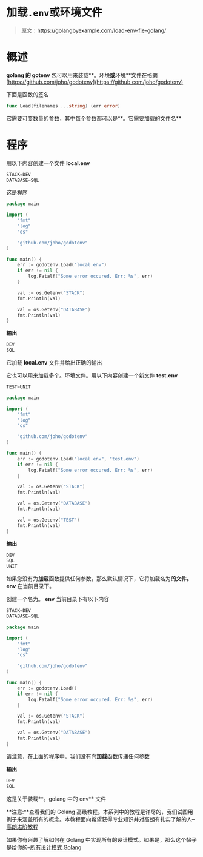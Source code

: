 # 加载`.env`或环境文件

> 原文：<https://golangbyexample.com/load-env-fie-golang/>

# **概述**

**golang 的 gotenv** 包可以用来装载**。环境**或**环境**文件在格朗
[https://github.com/joho/godotenv](https://github.com/joho/godotenv)

下面是函数的签名

```go
func Load(filenames ...string) (err error) 
```

它需要可变数量的参数，其中每个参数都可以是**。它需要加载的文件名**

# **程序**

用以下内容创建一个文件 **local.env**

```go
STACK=DEV
DATABASE=SQL
```

这是程序

```go
package main

import (
	"fmt"
	"log"
	"os"

	"github.com/joho/godotenv"
)

func main() {
	err := godotenv.Load("local.env")
	if err != nil {
		log.Fatalf("Some error occured. Err: %s", err)
	}

	val := os.Getenv("STACK")
	fmt.Println(val)

	val = os.Getenv("DATABASE")
	fmt.Println(val)
}
```

**输出**

```go
DEV
SQL
```

它加载 **local.env** 文件并给出正确的输出

它也可以用来加载多个。环境文件。用以下内容创建一个新文件 **test.env**

```go
TEST=UNIT
```

```go
package main

import (
	"fmt"
	"log"
	"os"

	"github.com/joho/godotenv"
)

func main() {
	err := godotenv.Load("local.env", "test.env")
	if err != nil {
		log.Fatalf("Some error occured. Err: %s", err)
	}

	val := os.Getenv("STACK")
	fmt.Println(val)

	val = os.Getenv("DATABASE")
	fmt.Println(val)

	val = os.Getenv("TEST")
	fmt.Println(val)
}
```

**输出**

```go
DEV
SQL
UNIT
```

如果您没有为**加载**函数提供任何参数，那么默认情况下，它将加载名为**的文件。env** 在当前目录下。

创建一个名为。 **env** 当前目录下有以下内容

```go
STACK=DEV
DATABASE=SQL
```

```go
package main

import (
	"fmt"
	"log"
	"os"

	"github.com/joho/godotenv"
)

func main() {
	err := godotenv.Load()
	if err != nil {
		log.Fatalf("Some error occured. Err: %s", err)
	}

	val := os.Getenv("STACK")
	fmt.Println(val)

	val = os.Getenv("DATABASE")
	fmt.Println(val)
}
```

请注意，在上面的程序中，我们没有向**加载**函数传递任何参数

**输出**

```go
DEV
SQL
```

这是关于装载**。golang 中的 env** 文件

**注意:**查看我们的 Golang 高级教程。本系列中的教程是详尽的，我们试图用例子来涵盖所有的概念。本教程面向希望获得专业知识并对高朗有扎实了解的人–[高朗进阶教程](https://golangbyexample.com/golang-comprehensive-tutorial/)

如果你有兴趣了解如何在 Golang 中实现所有的设计模式。如果是，那么这个帖子是给你的–[所有设计模式 Golang](https://golangbyexample.com/all-design-patterns-golang/)